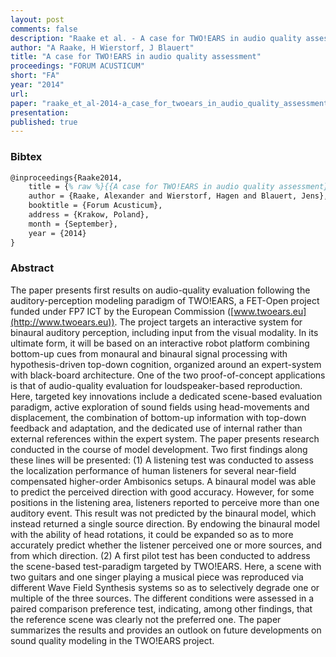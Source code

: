 ```yaml
---
layout: post
comments: false
description: "Raake et al. - A case for TWO!EARS in audio quality assessment"
author: "A Raake, H Wierstorf, J Blauert"
title: "A case for TWO!EARS in audio quality assessment"
proceedings: "FORUM ACUSTICUM"
short: "FA"
year: "2014"
url: 
paper: "raake_et_al-2014-a_case_for_twoears_in_audio_quality_assessment.pdf"
presentation: 
published: true
---
```


### Bibtex

```latex
@inproceedings{Raake2014,
    title = {% raw %}{{A case for TWO!EARS in audio quality assessment}}{% endraw %},
    author = {Raake, Alexander and Wierstorf, Hagen and Blauert, Jens},
    booktitle = {Forum Acusticum},
    address = {Krakow, Poland},
    month = {September},
    year = {2014}
}
```

### Abstract

The paper presents first results on audio-quality evaluation following the
auditory-perception modeling paradigm of TWO!EARS, a FET-Open project funded
under FP7 ICT by the European Commission
([www.twoears.eu](http://www.twoears.eu)).  The project targets an interactive
system for binaural auditory perception, including input from the visual
modality. In its ultimate form, it will be based on an interactive robot
platform combining bottom-up cues from monaural and binaural signal processing
with hypothesis-driven top-down cognition, organized around an expert-system
with black-board architecture. One of the two proof-of-concept applications is
that of audio-quality evaluation for loudspeaker-based reproduction. Here,
targeted key innovations include a dedicated scene-based evaluation paradigm,
active exploration of sound fields using head-movements and displacement, the
combination of bottom-up information with top-down feedback and adaptation, and
the dedicated use of internal rather than external references within the expert
system. The paper presents research conducted in the course of model
development. Two first findings along these lines will be presented: (1) A
listening test was conducted to assess the localization performance of human
listeners for several near-field compensated higher-order Ambisonics setups.  A
binaural model was able to predict the perceived direction with good accuracy.
However, for some positions in the listening area, listeners reported to
perceive more than one auditory event. This result was not predicted by the
binaural model, which instead returned a single source direction. By endowing
the binaural model with the ability of head rotations, it could be expanded so
as to more accurately predict whether the listener perceived one or more
sources, and from which direction. (2) A first pilot test has been conducted to
address the scene-based test-paradigm targeted by TWO!EARS. Here, a scene with
two guitars and one singer playing a musical piece was reproduced via different
Wave Field Synthesis systems so as to selectively degrade one or multiple of the
three sources. The different conditions were assessed in a paired comparison
preference test, indicating, among other findings, that the reference scene was
clearly not the preferred one. The paper summarizes the results and provides an
outlook on future developments on sound quality modeling in the TWO!EARS
project.
